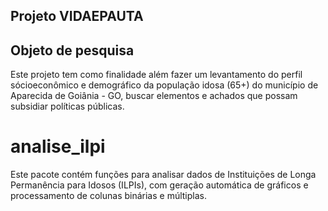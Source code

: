 ## Projeto VIDAEPAUTA
 
## Objeto de pesquisa

Este projeto tem como finalidade além fazer um levantamento do perfil sócioeconômico e demográfico da população idosa (65+)
do município de Aparecida de Goiânia - GO, buscar elementos e achados que possam subsidiar políticas públicas.

# analise_ilpi

Este pacote contém funções para analisar dados de Instituições de Longa Permanência para Idosos (ILPIs), com geração automática de gráficos e processamento de colunas binárias e múltiplas.